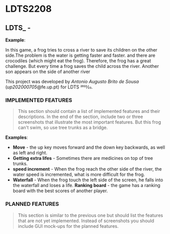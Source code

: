 # LDTS2208


## LDTS_<T><G> - <Frogger>



**Example**:

In this game, a frog tries to cross a river to save its children on the other side.The problem is the water is getting faster and faster. and there are crocodiles (which might eat the frog). Therefore, the frog has a great challenge. But every time a frog saves the child across the river. Another son appears on the side of another river

This project was developed by *Antonio Augusto Brito de Sousa* (*up202000705*@fe.up.pt)  for LDTS 2022⁄23.

### IMPLEMENTED FEATURES

> This section should contain a list of implemented features and their descriptions. In the end of the section, include two or three screenshots that illustrate the most important features. But this frog can't swim, so use tree trunks as a bridge. 

**Examples**:

- **Move** - the up key moves forward and the down key backwards, as well as left and right.
- **Getting extra lifes** - Sometimes there are medicines on top of tree trunks.
- **speed increment** - When the frog reach the other side of the river, the water speed is incremented, what is more difficult for the frog.
- **Waterfall** - When the frog touch the left side of the screen, he falls into the waterfall and loses a life.
  **Ranking board** - the game has a ranking board with the best scores of another player.

### PLANNED FEATURES

> This section is similar to the previous one but should list the features that are not yet implemented. Instead of screenshots you should include GUI mock-ups for the planned features.

